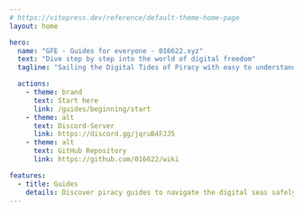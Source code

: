 ```yaml
---
# https://vitepress.dev/reference/default-theme-home-page
layout: home

hero:
  name: "GFE - Guides for everyone - 016622.xyz"
  text: "Dive step by step into the world of digital freedom"
  tagline: "Sailing the Digital Tides of Piracy with easy to understand and follow guides"

  actions:
    - theme: brand
      text: Start here
      link: /guides/beginning/start
    - theme: alt
      text: Discord-Server
      link: https://discord.gg/jqruB4FJJ5
    - theme: alt
      text: GitHub Repository
      link: https://github.com/016622/wiki

features:
  - title: Guides
    details: Discover piracy guides to navigate the digital seas safely and easy.
---
```

